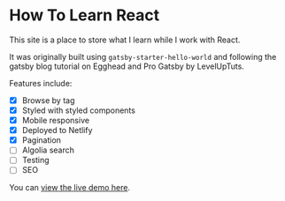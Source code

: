 # How To Learn React
This site is a place to store what I learn while I work with React. 

It was originally built using `gatsby-starter-hello-world` and following the gatsby blog tutorial on Egghead and Pro Gatsby by LevelUpTuts.

Features include:
- [x] Browse by tag
- [x] Styled with styled components
- [x] Mobile responsive
- [x] Deployed to Netlify
- [x] Pagination
- [ ] Algolia search
- [ ] Testing
- [ ] SEO

You can [view the live demo here](https://howtolearnreact.netlify.com/).

